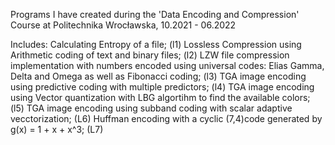 Programs I have created during the 'Data Encoding and Compression' Course at Politechnika Wrocławska, 10.2021 - 06.2022

Includes:
Calculating Entropy of a file; (l1)
Lossless Compression using Arithmetic coding of text and binary files; (l2)
LZW file compression implementation with numbers encoded using universal codes: Elias Gamma, Delta and Omega as well as Fibonacci coding; (l3)
TGA image encoding using predictive coding with multiple predictors; (l4)
TGA image encoding using Vector quantization with LBG algortihm to find the available colors; (l5)
TGA image encoding using subband coding with scalar adaptive vecctorization; (L6)
Huffman encoding with a cyclic (7,4)code generated by g(x) = 1 + x + x^3; (L7)